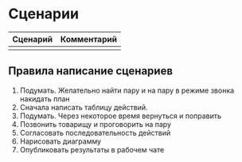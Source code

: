 # Сценарии

| Сценарий | Комментарий |
| -------- | ----------- |
| | |


## Правила написание сценариев

1. Подумать. Желательно найти пару и на пару в режиме звонка накидать план
2. Сначала написать таблицу действий.
3. Подумать. Через некоторое время вернуться и поправить
4. Позвонить товарищу и проговорить на пару
5. Согласовать последовательность действий
6. Нарисовать диаграмму
7. Опубликовать результаты в рабочем чате